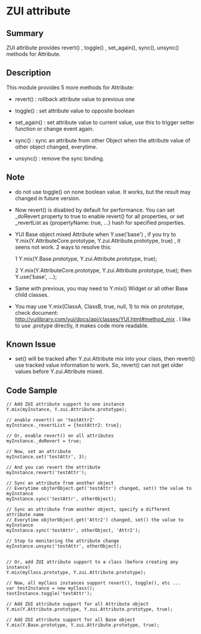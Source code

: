 ZUI attribute
===============

Summary
-------

ZUI attribute provides revert() , toggle() , set_again(), sync(), unsync() methods for Attribute.

Description
-----------

This module provides 5 more methods for Attribute:

*   revert() : rollback attribute value to previous one

*   toggle() : set attribute value to opposite boolean

*   set_again() : set attribute value to current value, use this to trigger setter function or change event again.

*   sync() : sync an attribute from other Object when the attribute value of other object changed, everytime.

*   unsync() : remove the sync binding.

Note
----

*   do not use toggle() on none boolean value. It works, but the result may changed in future version.

*   Now revert() is disabled by default for performance. You can set _doRevert property to true to enable revert() for all properties, or set _revertList as {propertyName: true, ...} hash for specified properties.

*   YUI Base object mixed Attribute when Y.use('base') , if you try to Y.mix(Y.AttributeCore.prototype, Y.zui.Attribute.prototype, true) , it seens not work. 2 ways to resolve this:

    1 Y.mix(Y.Base.prototype, Y.zui.Attribute.prototype, true);

    2 Y.mix(Y.AttributeCore.prototype, Y.zui.Attribute.prototype, true); then Y.use('base', ...);

*   Same with previous, you may need to Y.mix() Widget or all other Base child classes.

*   You may use Y.mix(ClassA, ClassB, true, null, 1) to mix on prototype, check document: http://yuilibrary.com/yui/docs/api/classes/YUI.html#method_mix . I like to use .protype directly, it makes code more readable.

Known Issue
-----------

*   set() will be tracked after Y.zui.Attribute mix into your class, then revert() use tracked value information to work. So, revert() can not get older values before Y.zui.Attribute mixed.

Code Sample
-----------

    // Add ZUI attribute support to one instance
    Y.mix(myInstance, Y.zui.Attribute.prototype);

    // enable revert() on 'testAttr2'
    myInstance._revertList = {testAttr2: true};

    // Or, enable revert() on all attributes
    myInstance._doRevert = true;

    // Now, set an attribute
    myInstance.set('testAttr', 3);

    // And you can revert the attribute
    myInstance.revert('testAttr');

    // Sync an attribute from another object
    // Everytime objterObject.get('testAttr') changed, set() the value to myInstance
    myInstance.sync('testAttr', otherObject);

    // Sync an attribute from another object, specify a different attribute name
    // Everytime objterObject.get('Attr2') changed, set() the value to myInstance
    myInstance.sync('testAttr', otherObject, 'Attr2');

    // Stop to monitering the attribute change
    myInstance.unsync('testAttr', otherObject);


    // Or, add ZUI attribute support to a class (before creating any instance) 
    Y.mix(myClass.prototype, Y.zui.Attribute.prototype);

    // Now, all myClass instances support revert(), toggle(), etc ...
    var testInstance = new myClass();
    testInstance.toggle('testAttr');

    // Add ZUI attribute support for all Attribute object
    Y.mix(Y.Attribute.prototype, Y.zui.Attribute.prototype, true);

    // Add ZUI attribute support for all Base object
    Y.mix(Y.Base.prototype, Y.zui.Attribute.prototype, true);
